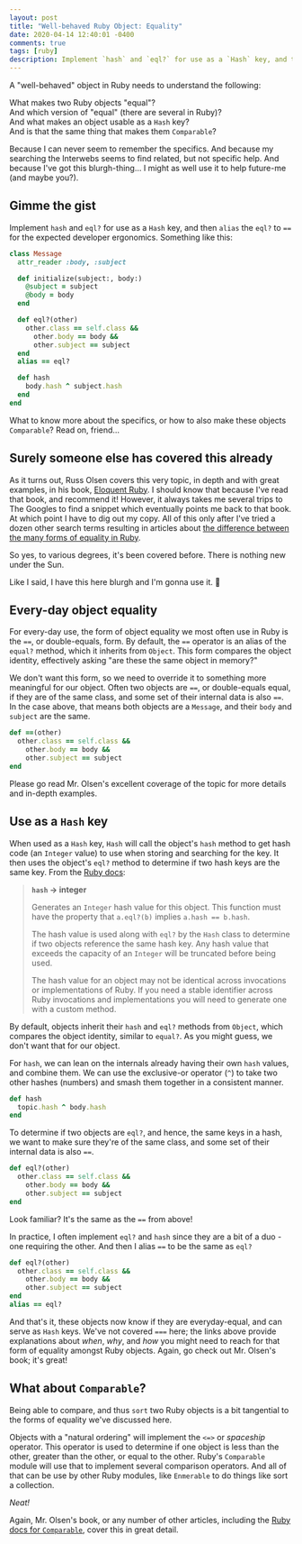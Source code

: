 ```yaml
---
layout: post
title: "Well-behaved Ruby Object: Equality"
date: 2020-04-14 12:40:01 -0400
comments: true
tags: [ruby]
description: Implement `hash` and `eql?` for use as a `Hash` key, and then `alias` the `eql?` to `==` for the expected developer ergonomics.
---
```


A "well-behaved" object in Ruby needs to understand the following:

What makes two Ruby objects "equal"?<br>
And which version of "equal" (there are several in Ruby)?<br>
And what makes an object usable as a `Hash` key?<br>
And is that the same thing that makes them `Comparable`?

Because I can never seem to remember the specifics.
And because my searching the Interwebs seems to find related, but not specific help.
And because I've got this blurgh-thing… I might as well use it to help future-me (and maybe you?).

## Gimme the gist

Implement `hash` and `eql?` for use as a `Hash` key, and then `alias` the `eql?` to `==` for the expected developer ergonomics. 
Something like this:

```ruby
class Message
  attr_reader :body, :subject

  def initialize(subject:, body:)
    @subject = subject
    @body = body
  end

  def eql?(other)
    other.class == self.class &&
      other.body == body &&
      other.subject == subject
  end
  alias == eql?

  def hash
    body.hash ^ subject.hash
  end
end
```

What to know more about the specifics, or how to also make these objects `Comparable`?
Read on, friend…

<!-- more -->

## Surely someone else has covered this already

As it turns out, Russ Olsen covers this very topic, in depth and with great examples, in his book, [Eloquent Ruby][eloquent-ruby].
I should know that because I've read that book, and recommend it!
However, it always takes me several trips to The Googles to find a snippet which eventually points me back to that book.
At which point I have to dig out my copy.
All of this only after I've tried a dozen other search terms resulting in articles about [the difference between the many forms of equality in Ruby][diff-equals].

So yes, to various degrees, it's been covered before.
There is nothing new under the Sun.

Like I said, I have this here blurgh and I'm gonna use it. 🤷

## Every-day object equality

For every-day use, the form of object equality we most often use in Ruby is the `==`, or double-equals, form.
By default, the `==` operator is an alias of the `equal?` method, which it inherits from `Object`.
This form compares the object identity, effectively asking "are these the same object in memory?"

We don't want this form, so we need to override it to something more meaningful for our object.
Often two objects are `==`, or double-equals equal, if they are of the same class, and some set of their internal data is also `==`.
In the case above, that means both objects are a `Message`, and their `body` and `subject` are the same.

```ruby
def ==(other)
  other.class == self.class &&
    other.body == body &&
    other.subject == subject
end
```

Please go read Mr. Olsen's excellent coverage of the topic for more details and in-depth examples.

## Use as a `Hash` key

When used as a `Hash` key, `Hash` will call the object's `hash` method to get hash code (an `Integer` value) to use when storing and searching for the key.
It then uses the object's `eql?` method to determine if two hash keys are the same key.
From the [Ruby docs][object-hash-docs]:

> **`hash` → integer**
>
> Generates an `Integer` hash value for this object. This function must have the property that `a.eql?(b)` implies `a.hash == b.hash`.
> 
> The hash value is used along with `eql?` by the `Hash` class to determine if two objects reference the same hash key. Any hash value that exceeds the capacity of an `Integer` will be truncated before being used.
> 
> The hash value for an object may not be identical across invocations or implementations of Ruby. If you need a stable identifier across Ruby invocations and implementations you will need to generate one with a custom method.

By default, objects inherit their `hash` and `eql?` methods from `Object`, which compares the object identity, similar to `equal?`.
As you might guess, we don't want that for our object.

For `hash`, we can lean on the internals already having their own `hash` values, and combine them.
We can use the exclusive-or operator (`^`) to take two other hashes (numbers) and smash them together in a consistent manner.

```ruby
def hash
  topic.hash ^ body.hash
end
```

To determine if two objects are `eql?`, and hence, the same keys in a hash, we want to make sure they're of the same class, and some set of their internal data is also `==`.

```ruby
def eql?(other)
  other.class == self.class &&
    other.body == body &&
    other.subject == subject
end
```

Look familiar?
It's the same as the `==` from above!

In practice, I often implement `eql?` and `hash` since they are a bit of a duo - one requiring the other.
And then I alias `==` to be the same as `eql?`


```ruby
def eql?(other)
  other.class == self.class &&
    other.body == body &&
    other.subject == subject
end
alias == eql?
```

And that's it, these objects now know if they are everyday-equal, and can serve as `Hash` keys.
We've not covered `===` here; the links above provide explanations about _when_, _why_, and _how_ you might need to reach for that form of equality amongst Ruby objects.
Again, go check out Mr. Olsen's book; it's great!

## What about `Comparable`?

Being able to compare, and thus `sort` two Ruby objects is a bit tangential to the forms of equality we've discussed here.

Objects with a "natural ordering" will implement the `<=>` or _spaceship_ operator.
This operator is used to determine if one object is less than the other, greater than the other, or equal to the other.
Ruby's `Comparable` module will use that to implement several comparison operators.
And all of that can be use by other Ruby modules, like `Enmerable` to do things like sort a collection.

_Neat!_

Again, Mr. Olsen's book, or any number of other articles, including the [Ruby docs for `Comparable`][ruby-comparable], cover this in great detail.

[diff-equals]: https://medium.com/@khalidh64/difference-between-eql-equal-in-ruby-2ffa7f073532 "Difference Between ==, eql?, equal? in ruby"
[eloquent-ruby]: https://amzn.to/2RC7Ph3 "Eloquent Ruby, by Russ Olsen"
[object-hash-docs]: https://rubyapi.org/2.7/o/object#method-i-hash "Ruby Docs: Object#hash"
[ruby-comparable]: https://rubyapi.org/2.7/o/comparable "Ruby Docs: Comparable"
